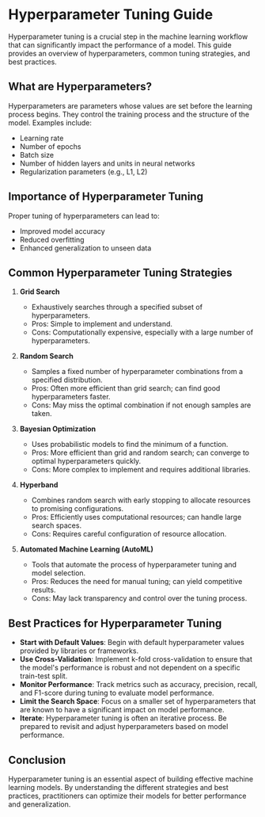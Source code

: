 # Hyperparameter Tuning Guide

Hyperparameter tuning is a crucial step in the machine learning workflow that can significantly impact the performance of a model. This guide provides an overview of hyperparameters, common tuning strategies, and best practices.

## What are Hyperparameters?

Hyperparameters are parameters whose values are set before the learning process begins. They control the training process and the structure of the model. Examples include:

- Learning rate
- Number of epochs
- Batch size
- Number of hidden layers and units in neural networks
- Regularization parameters (e.g., L1, L2)

## Importance of Hyperparameter Tuning

Proper tuning of hyperparameters can lead to:

- Improved model accuracy
- Reduced overfitting
- Enhanced generalization to unseen data

## Common Hyperparameter Tuning Strategies

1. **Grid Search**
   - Exhaustively searches through a specified subset of hyperparameters.
   - Pros: Simple to implement and understand.
   - Cons: Computationally expensive, especially with a large number of hyperparameters.

2. **Random Search**
   - Samples a fixed number of hyperparameter combinations from a specified distribution.
   - Pros: Often more efficient than grid search; can find good hyperparameters faster.
   - Cons: May miss the optimal combination if not enough samples are taken.

3. **Bayesian Optimization**
   - Uses probabilistic models to find the minimum of a function.
   - Pros: More efficient than grid and random search; can converge to optimal hyperparameters quickly.
   - Cons: More complex to implement and requires additional libraries.

4. **Hyperband**
   - Combines random search with early stopping to allocate resources to promising configurations.
   - Pros: Efficiently uses computational resources; can handle large search spaces.
   - Cons: Requires careful configuration of resource allocation.

5. **Automated Machine Learning (AutoML)**
   - Tools that automate the process of hyperparameter tuning and model selection.
   - Pros: Reduces the need for manual tuning; can yield competitive results.
   - Cons: May lack transparency and control over the tuning process.

## Best Practices for Hyperparameter Tuning

- **Start with Default Values**: Begin with default hyperparameter values provided by libraries or frameworks.
- **Use Cross-Validation**: Implement k-fold cross-validation to ensure that the model's performance is robust and not dependent on a specific train-test split.
- **Monitor Performance**: Track metrics such as accuracy, precision, recall, and F1-score during tuning to evaluate model performance.
- **Limit the Search Space**: Focus on a smaller set of hyperparameters that are known to have a significant impact on model performance.
- **Iterate**: Hyperparameter tuning is often an iterative process. Be prepared to revisit and adjust hyperparameters based on model performance.

## Conclusion

Hyperparameter tuning is an essential aspect of building effective machine learning models. By understanding the different strategies and best practices, practitioners can optimize their models for better performance and generalization.